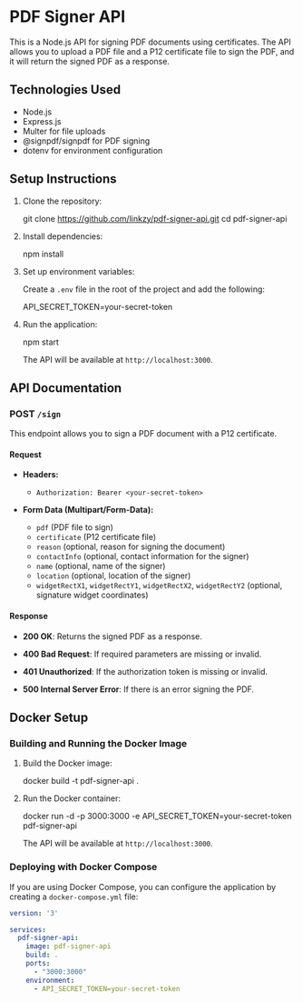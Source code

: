 # PDF Signer API

This is a Node.js API for signing PDF documents using certificates. The API allows you to upload a PDF file and a P12 certificate file to sign the PDF, and it will return the signed PDF as a response.

## Technologies Used

- Node.js
- Express.js
- Multer for file uploads
- @signpdf/signpdf for PDF signing
- dotenv for environment configuration

## Setup Instructions

1. Clone the repository:

   git clone https://github.com/linkzy/pdf-signer-api.git
   cd pdf-signer-api

2. Install dependencies:

   npm install

3. Set up environment variables:

   Create a `.env` file in the root of the project and add the following:

   API_SECRET_TOKEN=your-secret-token

4. Run the application:

   npm start

   The API will be available at `http://localhost:3000`.

## API Documentation

### POST `/sign`

This endpoint allows you to sign a PDF document with a P12 certificate.

#### Request

- **Headers:**
  - `Authorization: Bearer <your-secret-token>`
  
- **Form Data (Multipart/Form-Data):**
  - `pdf` (PDF file to sign)
  - `certificate` (P12 certificate file)
  - `reason` (optional, reason for signing the document)
  - `contactInfo` (optional, contact information for the signer)
  - `name` (optional, name of the signer)
  - `location` (optional, location of the signer)
  - `widgetRectX1`, `widgetRectY1`, `widgetRectX2`, `widgetRectY2` (optional, signature widget coordinates)

#### Response

- **200 OK**: Returns the signed PDF as a response.

- **400 Bad Request**: If required parameters are missing or invalid.

- **401 Unauthorized**: If the authorization token is missing or invalid.

- **500 Internal Server Error**: If there is an error signing the PDF.

## Docker Setup

### Building and Running the Docker Image

1. Build the Docker image:

   docker build -t pdf-signer-api .

2. Run the Docker container:

   docker run -d -p 3000:3000 -e API_SECRET_TOKEN=your-secret-token pdf-signer-api

   The API will be available at `http://localhost:3000`.

### Deploying with Docker Compose

If you are using Docker Compose, you can configure the application by creating a `docker-compose.yml` file:

```yaml
version: '3'

services:
  pdf-signer-api:
    image: pdf-signer-api
    build: .
    ports:
      - "3000:3000"
    environment:
      - API_SECRET_TOKEN=your-secret-token